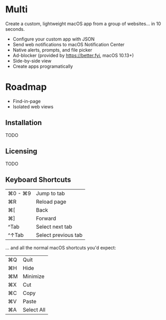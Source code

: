 # Multi

Create a custom, lightweight macOS app from a group of websites... in 10 seconds.

- Configure your custom app with JSON
- Send web notifications to macOS Notification Center
- Native alerts, prompts, and file picker
- Ad-blocker (provided by <https://better.fyi>, macOS 10.13+)
- Side-by-side view
- Create apps programatically

# Roadmap

- Find-in-page
- Isolated web views

## Installation

TODO


## Licensing

TODO


## Keyboard Shortcuts

|         |                     |
|---------|---------------------|
| ⌘0 - ⌘9 | Jump to tab         |
| ⌘R      | Reload page         |
| ⌘[      | Back                |
| ⌘]      | Forward             |
| ^Tab    | Select next tab     |
| ^↑Tab   | Select previous tab |

... and all the normal macOS shortcuts you'd expect:

|    |            |
|----|------------|
| ⌘Q | Quit       |
| ⌘H | Hide       |
| ⌘M | Minimize   |
| ⌘X | Cut        |
| ⌘C | Copy       |
| ⌘V | Paste      |
| ⌘A | Select All |
